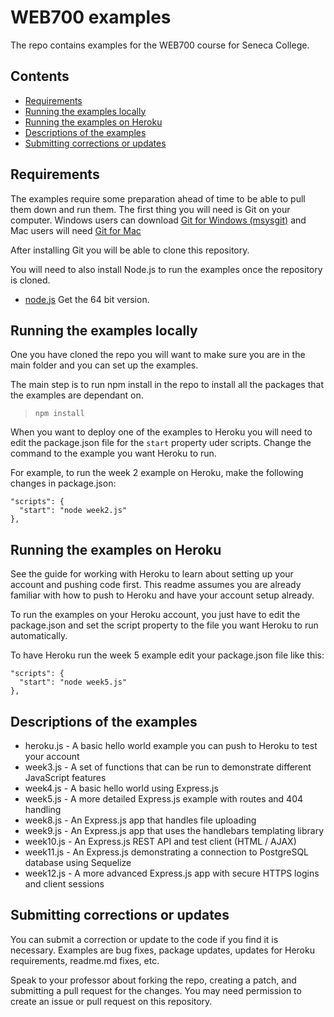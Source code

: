 # WEB700 examples

The repo contains examples for the WEB700 course for Seneca College.

## Contents

* [Requirements](#a0)
* [Running the examples locally](#a2)
* [Running the examples on Heroku](#a3)
* [Descriptions of the examples](#a4)
* [Submitting corrections or updates](#a5)

<a name="a0"></a>
## Requirements

The examples require some preparation ahead of time to be able to pull them down and run them. The first thing you will need is Git on your computer. Windows users can download [Git for Windows (msysgit)](https://git-for-windows.github.io/) and Mac users will need [Git for Mac](https://git-scm.com/download/mac)

After installing Git you will be able to clone this repository.

You will need to also install Node.js to run the examples once the repository is cloned.
* [node.js](https://nodejs.org/en/download/) Get the 64 bit version.

<a name="a2"></a>
## Running the examples locally

One you have cloned the repo you will want to make sure you are in the main folder and you can set up the examples.

The main step is to run npm install in the repo to install all the packages that the examples are dependant on.
> `npm install`

When you want to deploy one of the examples to Heroku you will need to edit the package.json file for the `start` property uder scripts. Change the command to the example you want Heroku to run.

For example, to run the week 2 example on Heroku, make the following changes in package.json:
```
"scripts": {
  "start": "node week2.js"
},
```

<a name="a3"></a>
## Running the examples on Heroku

See the guide for working with Heroku to learn about setting up your account and pushing code first. This readme assumes you are already familiar with how to push to Heroku and have your account setup already.

To run the examples on your Heroku account, you just have to edit the package.json and set the script property to the file you want Heroku to run automatically.

To have Heroku run the week 5 example edit your package.json file like this:
```
"scripts": {
  "start": "node week5.js"
},
```

<a name="a4"></a>
## Descriptions of the examples

* heroku.js - A basic hello world example you can push to Heroku to test your account
* week3.js - A set of functions that can be run to demonstrate different JavaScript features
* week4.js - A basic hello world using Express.js
* week5.js - A more detailed Express.js example with routes and 404 handling
* week8.js - An Express.js app that handles file uploading
* week9.js - An Express.js app that uses the handlebars templating library
* week10.js - An Express.js REST API and test client (HTML / AJAX)
* week11.js - An Express.js demonstrating a connection to PostgreSQL database using Sequelize
* week12.js - A more advanced Express.js app with secure HTTPS logins and client sessions

<a name="a5"></a>
## Submitting corrections or updates

You can submit a correction or update to the code if you find it is necessary. Examples are bug fixes, package updates, updates for Heroku requirements, readme.md fixes, etc.

Speak to your professor about forking the repo, creating a patch, and submitting a pull request for the changes. You may need permission to create an issue or pull request on this repository.